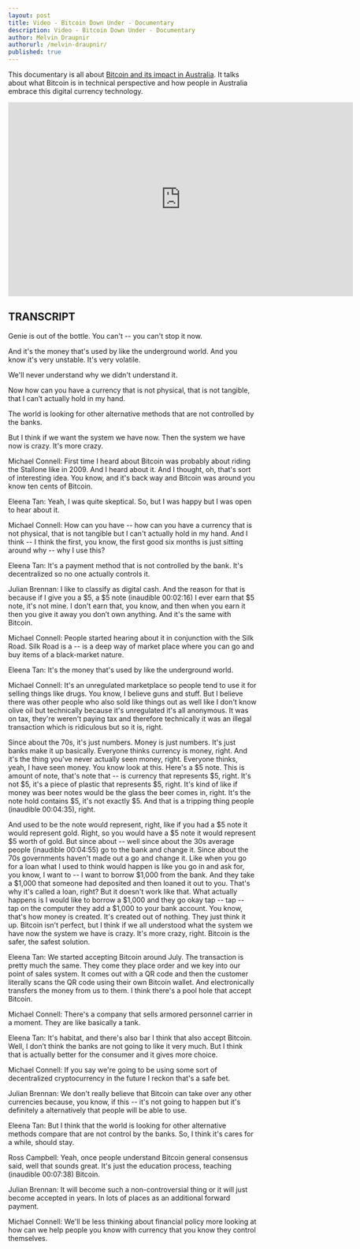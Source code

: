 ```yaml
---
layout: post
title: Video - Bitcoin Down Under - Documentary
description: Video - Bitcoin Down Under - Documentary
author: Melvin Draupnir
authorurl: /melvin-draupnir/
published: true
---
```


<p>This documentary is all about <a href="/buying-bitcoin-using-poli-in-australia/">Bitcoin and its impact in Australia</a>. It talks about what Bitcoin is in technical perspective and how people in Australia embrace this digital currency technology.</p>

<center><iframe src="https://player.vimeo.com/video/110115411" width="700" height="394" frameborder="0" webkitallowfullscreen mozallowfullscreen allowfullscreen></iframe></center>

<h2>TRANSCRIPT</h2>
<p>Genie is out of the bottle.  You can't -- you can't stop it now.

<p>And it's the money that's used by like the underground world.  And you know it's very unstable.  It's very volatile.

<p>We'll never understand why we didn't understand it.

<p>Now how can you have a currency that is not physical, that is not tangible, that I can’t actually hold in my hand.

<p>The world is looking for other alternative methods that are not controlled by the banks.

<p>But I think if we want the system we have now.  Then the system we have now is crazy.  It's more crazy.

<p>Michael Connell:  First time I heard about Bitcoin was probably about riding the Stallone like in 2009.  And I heard about it.  And I thought, oh, that's sort of interesting idea.  You know, and it's back way and Bitcoin was around you know ten cents of Bitcoin.

<p>Eleena Tan:  Yeah, I was quite skeptical.  So, but I was happy but I was open to hear about it.

<p>Michael Connell:  How can you have -- how can you have a currency that is not physical, that is not tangible but I can't actually hold in my hand.  And I think -- I think the first, you know, the first good six months is just sitting around why -- why I use this?

<p>Eleena Tan:  It's a payment method that is not controlled by the bank.  It's decentralized so no one actually controls it.

<p>Julian Brennan:  I like to classify as digital cash.  And the reason for that is because if I give you a $5, a $5 note (inaudible 00:02:16) I ever earn that $5 note, it's not mine.  I don't earn that, you know, and then when you earn it then you give it away you don’t own anything.  And it's the same with Bitcoin.

<p>Michael Connell:  People started hearing about it in conjunction with the Silk Road.  Silk Road is a -- is a deep way of market place where you can go and buy items of a black-market nature.

<p>Eleena Tan:  It's the money that's used by like the underground world.

<p>Michael Connell:  It's an unregulated marketplace so people tend to use it for selling things like drugs.  You know, I believe guns and stuff.  But I believe there was other people who also sold like things out as well like I don't know olive oil but technically because it's unregulated it's all anonymous.  It was on tax, they're weren't paying tax and therefore technically it was an illegal transaction which is ridiculous but so it is, right.

<p>Since about the 70s, it's just numbers.  Money is just numbers.  It's just banks make it up basically.  Everyone thinks currency is money, right.  And it's the thing you've never actually seen money, right.  Everyone thinks, yeah, I have seen money.  You know look at this.  Here's a $5 note.  This is amount of note, that's note that -- is currency that represents $5, right.  It's not $5, it's a piece of plastic that represents $5, right.  It's kind of like if money was beer notes would be the glass the beer comes in, right.  It's the note hold contains $5, it's not exactly $5.  And that is a tripping thing people (inaudible 00:04:35), right.

<p>And used to be the note would represent, right, like if you had a $5 note it would represent gold.  Right, so you would have a $5 note it would represent $5 worth of gold.  But since about -- well since about the 30s average people (inaudible 00:04:55) go to the bank and change it.  Since about the 70s governments haven't made out a go and change it.  Like when you go for a loan what I used to think would happen is like you go in and ask for, you know, I want to -- I want to borrow $1,000 from the bank.  And they take a $1,000 that someone had deposited and then loaned it out to you.  That's why it's called a loan, right?  But it doesn't work like that.  What actually happens is I would like to borrow a $1,000 and they go okay tap -- tap -- tap on the computer they add a $1,000 to your bank account.  You know, that's how money is created.  It's created out of nothing.  They just think it up.  Bitcoin isn't perfect, but I think if we all understood what the system we have now the system we have is crazy.  It's more crazy, right.   Bitcoin is the safer, the safest solution.
<p>
Eleena Tan:  We started accepting Bitcoin around July.  The transaction is pretty much the same.  They come they place order and we key into our point of sales system.  It comes out with a QR code and then the customer literally scans the QR code using their own Bitcoin wallet.  And electronically transfers the money from us to them.  I think there's a pool hole that accept Bitcoin.
<p>
Michael Connell:  There's a company that sells armored personnel carrier in a moment.  They are like basically a tank.
<p>
Eleena Tan:  It's habitat, and there's also bar I think that also accept Bitcoin.  Well, I don’t think the banks are not going to like it very much.  But I think that is actually better for the consumer and it gives more choice.
<p>
Michael Connell:  If you say we're going to be using some sort of decentralized cryptocurrency in the future I reckon that's a safe bet.
<p>
Julian Brennan:  We don't really believe that Bitcoin can take over any other currencies because, you know, if this -- it's not going to happen but it's definitely a alternatively that people will be able to use.
<p>
Eleena Tan:  But I think that the world is looking for other alternative methods compare that are not control by the banks.  So, I think it's cares for a while, should stay.
<p>
Ross Campbell:  Yeah, once people understand Bitcoin general consensus said, well that sounds great.  It's just the education process, teaching (inaudible 00:07:38) Bitcoin.
<p>
Julian Brennan:  It will become such a non-controversial thing or it will just become accepted in years.  In lots of places as an additional forward payment.
<p>
Michael Connell:  We'll be less thinking about financial policy more looking at how can we help people you know with currency that you know they control themselves.
